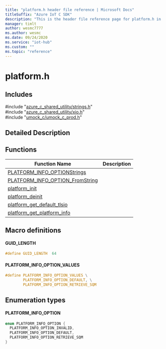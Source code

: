 ```yaml
---                             
title: "platform.h header file reference | Microsoft Docs" 
titleSuffix: "Azure IoT C SDK"            
description: "This is the header file reference page for platform.h in the Azure IoT C SDK. This SDK is used with Azure IoT Hub and Azure IoT Hub Device Provisioning Service"            
manager: timlt                 
author: wesmc7777              
ms.author: wesmc               
ms.date: 09/24/2020                    
ms.service: "iot-hub"             
ms.custom: ""                
ms.topic: "reference"        
---                            
```


# platform.h 

## Includes

\#include "[azure_c_shared_utility/strings.h](strings-h.md)"  
\#include "[azure_c_shared_utility/xio.h](xio-h.md)"  
\#include "[umock_c/umock_c_prod.h](umock-c-prod-h.md)"  

## Detailed Description

## Functions

Function Name                  | Description                                
--------------------------------|---------------------------------------------
[PLATFORM_INFO_OPTIONStrings](./platform-h/platform-info-optionstrings.md)            | 
[PLATFORM_INFO_OPTION_FromString](./platform-h/platform-info-option-fromstring.md)            | 
[platform_init](./platform-h/platform-init.md)            | 
[platform_deinit](./platform-h/platform-deinit.md)            | 
[platform_get_default_tlsio](./platform-h/platform-get-default-tlsio.md)            | 
[platform_get_platform_info](./platform-h/platform-get-platform-info.md)            | 

## Macro definitions

#### GUID_LENGTH

```C
#define GUID_LENGTH  64 
```

#### PLATFORM_INFO_OPTION_VALUES

```C
#define PLATFORM_INFO_OPTION_VALUES \
        PLATFORM_INFO_OPTION_DEFAULT, \
        PLATFORM_INFO_OPTION_RETRIEVE_SQM 
```

## Enumeration types

#### PLATFORM_INFO_OPTION

```C
enum PLATFORM_INFO_OPTION {
  PLATFORM_INFO_OPTION_INVALID,
  PLATFORM_INFO_OPTION_DEFAULT,
  PLATFORM_INFO_OPTION_RETRIEVE_SQM
}
```

